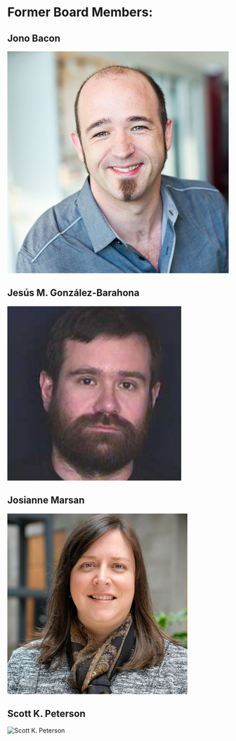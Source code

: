 

# Former Board Members:



## Jono Bacon

![Jono Bacon](https://github.com/chaoss/website/blob/master/About/images/jono.jpg)


## Jesús M. González-Barahona

![Jesús M. González-Barahona](https://github.com/chaoss/website/blob/master/About/images/jesus.jpg)


## Josianne Marsan

![Josianne Marsan](https://github.com/chaoss/website/blob/master/About/images/josianne.jpg)


## Scott K. Peterson

![Scott K. Peterson]()


